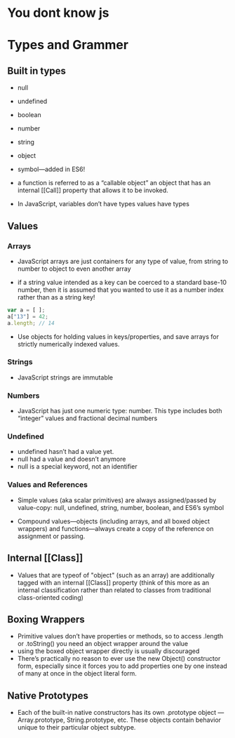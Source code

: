 # You dont know js

# Types and Grammer
## Built in types
*  null
*  undefined
*  boolean
*  number
*  string
*  object
*  symbol—added in ES6!

* a function is referred to as a “callable object” an object that has an internal [[Call]] property that allows it to be
invoked.

* In JavaScript, variables don’t have types values have types

## Values
### Arrays
* JavaScript arrays are just containers for any type of value, from string to number to object to even another array 

* if a string value intended as a key can be coerced to a standard base-10 number, then it is assumed that you wanted to use it as a 
number index rather than as a string key!

```javascript
var a = [ ];
a["13"] = 42;
a.length; // 14
```
*  Use objects for holding values in keys/properties, and save arrays for strictly numerically indexed values.

### Strings
* JavaScript strings are immutable

### Numbers
* JavaScript has just one numeric type: number. This type includes both “integer” values and fractional decimal numbers

### Undefined
* undefined hasn’t had a value yet.
* null had a value and doesn’t anymore
* null is a special keyword, not an identifier

### Values and References
* Simple values (aka scalar primitives) are always assigned/passed by value-copy: null, undefined, string, number, boolean, 
and ES6’s symbol

* Compound values—objects (including arrays, and all boxed object wrappers) and functions—always create a copy of
the reference on assignment or passing.

## Internal [[Class]]
* Values that are typeof of "object" (such as an array) are additionally tagged with an internal [[Class]] property (think of this more
as an internal classification rather than related to classes from traditional class-oriented coding)

## Boxing Wrappers
* Primitive values don’t have properties or methods, so to access .length or .toString() you need an object wrapper around the value
* using the boxed object wrapper directly is usually discouraged
* There’s practically no reason to ever use the new Object() constructor form, especially since it forces you to add properties one by one
instead of many at once in the object literal form.

## Native Prototypes
* Each of the built-in native constructors has its own .prototype object — Array.prototype, String.prototype, etc.
These objects contain behavior unique to their particular object subtype.
